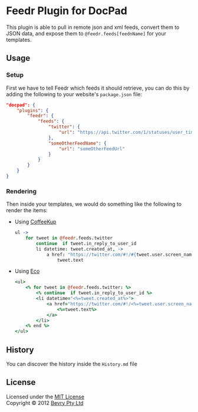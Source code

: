 # Feedr Plugin for DocPad

This plugin is able to pull in remote json and xml feeds, convert them to JSON data, and expose them to `@feedr.feeds[feednName]` for your templates.


## Usage

### Setup

First we have to tell Feedr which feeds it should retrieve, you can do this by adding the following to your website's `package.json` file:

``` json
"docpad": {
	"plugins": {
		"feedr": {
			"feeds": {
				"twitter": {
					"url": "https://api.twitter.com/1/statuses/user_timeline.json?screen_name=balupton&count=20&include_entities=true&include_rts=true"
				},
				"someOtherFeedName": {
					"url": "someOtherFeedUrl"
				}
			}
		}
	}
}
```

### Rendering

Then inside your templates, we would do something like the following to render the items:

- Using [CoffeeKup](http://coffeekup.org/)

	``` coffeescript
	ul ->
		for tweet in @feedr.feeds.twitter
			continue  if tweet.in_reply_to_user_id
			li datetime: tweet.created_at, ->
				a href: "https://twitter.com/#!/#{tweet.user.screen_name}/status/#{tweet.id_str}", title: "View on Twitter", ->
					tweet.text
	```

- Using [Eco](https://github.com/sstephenson/eco)

	``` coffeescript
	<ul>
		<% for tweet in @feedr.feeds.twitter: %>
			<% continue  if tweet.in_reply_to_user_id %>
			<li datetime="<%=tweet.created_at%>">
				<a href="https://twitter.com/#!/<%=tweet.user.screen_name%>/status/<%=tweet.id_str%>" title="View on Twitter">
					<%=tweet.text%>
				</a>
			</li>
		<% end %>
	</ul>
	```


## History

You can discover the history inside the `History.md` file


## License

Licensed under the [MIT License](http://creativecommons.org/licenses/MIT/)
<br/>Copyright &copy; 2012 [Bevry Pty Ltd](http://bevry.me)